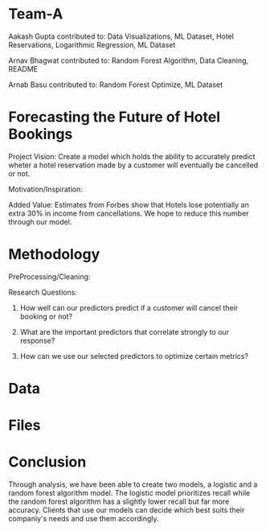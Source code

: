 # Team-A
Aakash Gupta contributed to: Data Visualizations, ML Dataset, Hotel Reservations, Logarithmic Regression, ML Dataset<br> 

Arnav Bhagwat contributed to: Random Forest Algorithm, Data Cleaning, README<br>

Arnab Basu contributed to: Random Forest Optimize, ML Dataset<br>


# Forecasting the Future of Hotel Bookings
Project Vision: Create a model which holds the ability to accurately predict wheter a hotel reservation made by a customer will eventually be cancelled or not.

Motivation/Inspiration: 

Added Value:  Estimates from Forbes show that Hotels lose potentially an extra 30% in income from cancellations. We hope to reduce this number through our model.

# Methodology

PreProcessing/Cleaning: 

Research Questions:

1. How well can our predictors predict if a customer will cancel their booking or not? 

2. What are the important predictors that correlate strongly to our response? 

3. How can we use our selected predictors to optimize certain metrics?


# Data



# Files



# Conclusion

Through analysis, we have been able to create two models, a logistic and a random forest algorithm model. The logistic model prioritizes recall while the random forest algorithm has a slightly lower recall but far more accuracy. Clients that use our models can decide which best suits their companiy's needs and use them accordingly.
